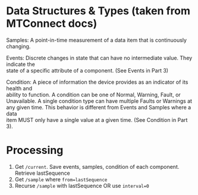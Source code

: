 # Data Structures & Types (taken from MTConnect docs)

Samples:
A point-in-time measurement of a data item that is continuously changing.

Events:
Discrete changes in state that can have no intermediate value. They indicate the  
state of a specific attribute of a component. (See Events in Part 3)

Condition:
A piece of information the device provides as an indicator of its health and  
ability to function. A condition can be one of Normal, Warning, Fault, or  
Unavailable. A single condition type can have multiple Faults or Warnings at  
any given time. This behavior is different from Events and Samples where a data  
item MUST only have a single value at a given time. (See Condition in Part 3).

# Processing
1. Get `/current`.  Save events, samples, condition of each component.  
  Retrieve lastSequence
2. Get `/sample` where `from=lastSequence`
3. Recurse `/sample` with lastSequence OR use `interval=0`
